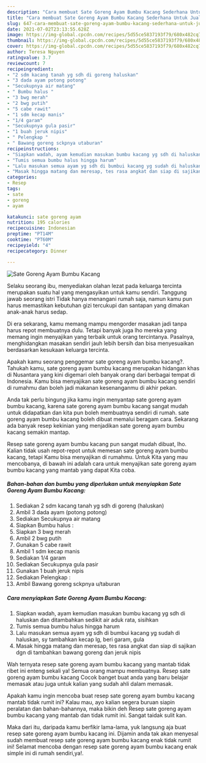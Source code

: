 ```yaml
---
description: "Cara membuat Sate Goreng Ayam Bumbu Kacang Sederhana Untuk Jualan"
title: "Cara membuat Sate Goreng Ayam Bumbu Kacang Sederhana Untuk Jualan"
slug: 647-cara-membuat-sate-goreng-ayam-bumbu-kacang-sederhana-untuk-jualan
date: 2021-07-02T23:13:55.628Z
image: https://img-global.cpcdn.com/recipes/5d55ce5837193f79/680x482cq70/sate-goreng-ayam-bumbu-kacang-foto-resep-utama.jpg
thumbnail: https://img-global.cpcdn.com/recipes/5d55ce5837193f79/680x482cq70/sate-goreng-ayam-bumbu-kacang-foto-resep-utama.jpg
cover: https://img-global.cpcdn.com/recipes/5d55ce5837193f79/680x482cq70/sate-goreng-ayam-bumbu-kacang-foto-resep-utama.jpg
author: Teresa Nguyen
ratingvalue: 3.7
reviewcount: 7
recipeingredient:
- "2 sdm kacang tanah yg sdh di goreng haluskan"
- "3 dada ayam potong potong"
- "Secukupnya air matang"
- " Bumbu halus "
- "3 bwg merah"
- "2 bwg putih"
- "5 cabe rawit"
- "1 sdm kecap manis"
- "1/4 garam"
- "Secukupnya gula pasir"
- "1 buah jeruk nipis"
- " Pelengkap "
- " Bawang goreng sckpnya utaburan"
recipeinstructions:
- "Siapkan wadah, ayam kemudian masukan bumbu kacang yg sdh di haluskan dan ditambahkan sedikit air aduk rata, sisihkan"
- "Tumis semua bumbu halus hingga harum"
- "Lalu masukan semua ayam yg sdh di bumbui kacang yg sudah di haluskan, sy tambahkan kecap lg, beri garam, gula"
- "Masak hingga matang dan meresap, tes rasa angkat dan siap di sajikan dgn di tambahkan bawang goreng dan jeruk nipis"
categories:
- Resep
tags:
- sate
- goreng
- ayam

katakunci: sate goreng ayam 
nutrition: 195 calories
recipecuisine: Indonesian
preptime: "PT14M"
cooktime: "PT60M"
recipeyield: "4"
recipecategory: Dinner

---
```



![Sate Goreng Ayam Bumbu Kacang](https://img-global.cpcdn.com/recipes/5d55ce5837193f79/680x482cq70/sate-goreng-ayam-bumbu-kacang-foto-resep-utama.jpg)

Selaku seorang ibu, menyediakan olahan lezat pada keluarga tercinta merupakan suatu hal yang mengasyikan untuk kamu sendiri. Tanggung jawab seorang istri Tidak hanya menangani rumah saja, namun kamu pun harus memastikan kebutuhan gizi tercukupi dan santapan yang dimakan anak-anak harus sedap.

Di era  sekarang, kamu memang mampu mengorder masakan jadi tanpa harus repot membuatnya dulu. Tetapi banyak juga lho mereka yang memang ingin menyajikan yang terbaik untuk orang tercintanya. Pasalnya, menghidangkan masakan sendiri jauh lebih bersih dan bisa menyesuaikan berdasarkan kesukaan keluarga tercinta. 



Apakah kamu seorang penggemar sate goreng ayam bumbu kacang?. Tahukah kamu, sate goreng ayam bumbu kacang merupakan hidangan khas di Nusantara yang kini digemari oleh banyak orang dari berbagai tempat di Indonesia. Kamu bisa menyajikan sate goreng ayam bumbu kacang sendiri di rumahmu dan boleh jadi makanan kesenanganmu di akhir pekan.

Anda tak perlu bingung jika kamu ingin menyantap sate goreng ayam bumbu kacang, karena sate goreng ayam bumbu kacang sangat mudah untuk didapatkan dan kita pun boleh membuatnya sendiri di rumah. sate goreng ayam bumbu kacang boleh dibuat memalui beragam cara. Sekarang ada banyak resep kekinian yang menjadikan sate goreng ayam bumbu kacang semakin mantap.

Resep sate goreng ayam bumbu kacang pun sangat mudah dibuat, lho. Kalian tidak usah repot-repot untuk memesan sate goreng ayam bumbu kacang, tetapi Kamu bisa menyajikan di rumahmu. Untuk Kita yang mau mencobanya, di bawah ini adalah cara untuk menyajikan sate goreng ayam bumbu kacang yang mantab yang dapat Kita coba.

<!--inarticleads1-->

##### Bahan-bahan dan bumbu yang diperlukan untuk menyiapkan Sate Goreng Ayam Bumbu Kacang:

1. Sediakan 2 sdm kacang tanah yg sdh di goreng (haluskan)
1. Ambil 3 dada ayam (potong potong)
1. Sediakan Secukupnya air matang
1. Siapkan  Bumbu halus :
1. Siapkan 3 bwg merah
1. Ambil 2 bwg putih
1. Gunakan 5 cabe rawit
1. Ambil 1 sdm kecap manis
1. Sediakan 1/4 garam
1. Sediakan Secukupnya gula pasir
1. Gunakan 1 buah jeruk nipis
1. Sediakan  Pelengkap :
1. Ambil  Bawang goreng sckpnya u/taburan




<!--inarticleads2-->

##### Cara menyiapkan Sate Goreng Ayam Bumbu Kacang:

1. Siapkan wadah, ayam kemudian masukan bumbu kacang yg sdh di haluskan dan ditambahkan sedikit air aduk rata, sisihkan
1. Tumis semua bumbu halus hingga harum
1. Lalu masukan semua ayam yg sdh di bumbui kacang yg sudah di haluskan, sy tambahkan kecap lg, beri garam, gula
1. Masak hingga matang dan meresap, tes rasa angkat dan siap di sajikan dgn di tambahkan bawang goreng dan jeruk nipis




Wah ternyata resep sate goreng ayam bumbu kacang yang mantab tidak ribet ini enteng sekali ya! Semua orang mampu membuatnya. Resep sate goreng ayam bumbu kacang Cocok banget buat anda yang baru belajar memasak atau juga untuk kalian yang sudah ahli dalam memasak.

Apakah kamu ingin mencoba buat resep sate goreng ayam bumbu kacang mantab tidak rumit ini? Kalau mau, ayo kalian segera buruan siapin peralatan dan bahan-bahannya, maka bikin deh Resep sate goreng ayam bumbu kacang yang mantab dan tidak rumit ini. Sangat taidak sulit kan. 

Maka dari itu, daripada kamu berfikir lama-lama, yuk langsung aja buat resep sate goreng ayam bumbu kacang ini. Dijamin anda tak akan menyesal sudah membuat resep sate goreng ayam bumbu kacang enak tidak rumit ini! Selamat mencoba dengan resep sate goreng ayam bumbu kacang enak simple ini di rumah sendiri,ya!.

